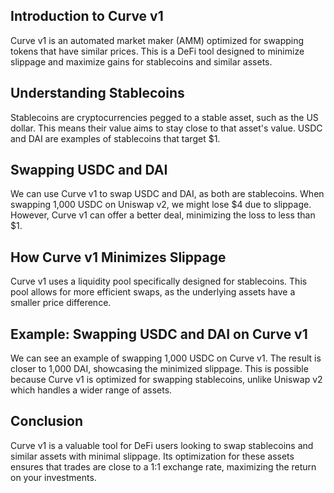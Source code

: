 ## Introduction to Curve v1

Curve v1 is an automated market maker (AMM) optimized for swapping tokens that have similar prices. This is a DeFi tool designed to minimize slippage and maximize gains for stablecoins and similar assets.

## Understanding Stablecoins

Stablecoins are cryptocurrencies pegged to a stable asset, such as the US dollar. This means their value aims to stay close to that asset's value. USDC and DAI are examples of stablecoins that target $1.

## Swapping USDC and DAI

We can use Curve v1 to swap USDC and DAI, as both are stablecoins. When swapping 1,000 USDC on Uniswap v2, we might lose $4 due to slippage. However, Curve v1 can offer a better deal, minimizing the loss to less than $1.

## How Curve v1 Minimizes Slippage

Curve v1 uses a liquidity pool specifically designed for stablecoins. This pool allows for more efficient swaps, as the underlying assets have a smaller price difference. 

## Example: Swapping USDC and DAI on Curve v1

We can see an example of swapping 1,000 USDC on Curve v1. The result is closer to 1,000 DAI, showcasing the minimized slippage. This is possible because Curve v1 is optimized for swapping stablecoins, unlike Uniswap v2 which handles a wider range of assets.

## Conclusion

Curve v1 is a valuable tool for DeFi users looking to swap stablecoins and similar assets with minimal slippage. Its optimization for these assets ensures that trades are close to a 1:1 exchange rate, maximizing the return on your investments. 
